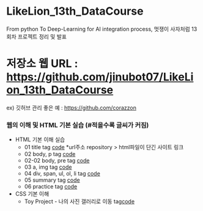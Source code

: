 # LikeLion_13th_DataCourse
From python To Deep-Learning for AI integration process, 멋쟁이 사자처럼 13회차 프로젝트 정리 및 발표

# 저장소 웹 URL : https://github.com/jinubot07/LikeLion_13th_DataCourse
ex) 깃허브 관리 좋은 예 : https://github.com/corazzon

### 웹의 이해 및 HTML 기본 실습 (#적을수록 글씨가 커짐)
* HTML 기본 이해 실습 
  * 01 title tag [code](https://github.com/jinubot07/LikeLion_13th_DataCourse/blob/main/web_html/01_html_title.html) *url주소 repository > html파일이 단긴 사이트 링크
  * 02 body, p tag [code](https://github.com/jinubot07/LikeLion_13th_DataCourse/blob/main/web_html/02_html_body.html)
  * 02-02 body, pre tag [code](https://github.com/jinubot07/LikeLion_13th_DataCourse/blob/main/web_html/02_html_body_pre.html)
  * 03 a, img tag [code](https://github.com/jinubot07/LikeLion_13th_DataCourse/blob/main/web_html/03_html_link_img.html)
  * 04 div, span, ul, ol, li tag [code](https://github.com/jinubot07/LikeLion_13th_DataCourse/blob/main/web_html/04_html_div_span.html)
  * 05 summary tag [code](https://github.com/jinubot07/LikeLion_13th_DataCourse/blob/main/web_html/05_html_summary.html)
  * 06 practice tag [code](https://github.com/jinubot07/LikeLion_13th_DataCourse/blob/main/web_html/06_html_main.html)
* CSS 기본 이해
  * Toy Project - 나의 사진 갤러리로 이동 tag[code](https://github.com/jinubot07/LikeLion_13th_DataCourse/blob/main/web_css/14_my_gallery.html)
